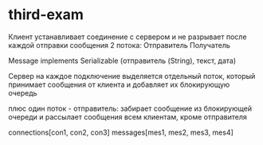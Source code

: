 # third-exam
Клиент устанавливает соединение с сервером и не разрывает
после каждой отправки сообщения
2 потока:
    Отправитель
    Получатель

Message implements Serializable (отправитель (String), текст, дата)

Сервер
на каждое подключение выделяется отдельный поток,
который принимает сообщения от клиента и добавляет
их блокирующую очередь

плюс один поток - отправитель:
забирает сообщение из блокирующей очереди и
рассылает сообщения всем клиентам, кроме отправителя

connections[con1, con2, con3]
messages[mes1, mes2, mes3, mes4]
